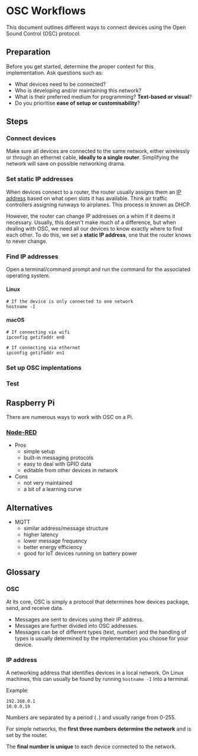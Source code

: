 # OSC Workflows
This document outlines different ways to connect devices using the Open Sound Control (OSC) protocol.

## Preparation
Before you get started, determine the proper context for this implementation. Ask questions such as:
- What devices need to be connected?
- Who is developing and/or maintaining this network?
- What is their preferred medium for programming? **Text-based or visual**?
- Do you prioritise **ease of setup or customisability**?

## Steps
### Connect devices
Make sure all devices are connected to the same network, either wirelessly or through an ethernet cable, **ideally to a single router**. Simplifying the network will save on possible networking drama.

### Set static IP addresses
When devices connect to a router, the router usually assigns them an [IP address](#ip-address) based on what open slots it has available. Think air traffic controllers assigning runways to airplanes. This process is known as DHCP.

However, the router can change IP addresses on a whim if it deems it necessary. Usually, this doesn't make much of a difference, but when dealing with OSC, we need all our devices to know exactly where to find each other. To do this, we set a **static IP address**, one that the router knows to never change.

### Find IP addresses
Open a terminal/command prompt and run the command for the associated operating system.

#### Linux
```shell
# If the device is only connected to one network
hostname -I 
```

#### macOS
```shell
# If connecting via wifi
ipconfig getifaddr en0 

# If connecting via ethernet
ipconfig getifaddr en1
```

### Set up OSC implentations


### Test

## Raspberry Pi
There are numerous ways to work with OSC on a Pi.
### [Node-RED](./pi-nodered.md)
- Pros
	- simple setup
	- built-in messaging protocols
	- easy to deal with GPIO data
	- editable from other devices in network
- Cons
	- not very maintained
	- a bit of a learning curve



## Alternatives
- MQTT
	- similar address/message structure
	- higher latency
	- lower message frequency
	- better energy efficiency
	- good for IoT devices running on battery power

## Glossary
### OSC
At its core, OSC is simply a protocol that determines how devices package, send, and receive data. 

- Messages are sent to devices using their IP address.
- Messages are further divided into OSC addresses. 
- Messages can be of different types (text, number) and the handling of types is usually determined by the implementation you choose for your device.

### IP address
A networking address that identifies devices in a local network. On Linux machines, this can usually be found by running `hostname -I` into a terminal. 

Example:
```
192.168.0.1
10.0.0.19
```
Numbers are separated by a period (`.`) and usually range from 0-255.

For simple networks, the **first three numbers determine the network** and is set by the router.

The **final number is unique** to each device connected to the network.